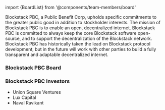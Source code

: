 import {BoardList} from '@components/team-members/board'

Blockstack PBC, a Public Benefit Corp, upholds specific commitments to the greater public good in addition to stockholder interests. The mission of Blockstack PBC is to enable an open, decentralized internet. Blockstack PBC is committed to always keep the core Blockstack software open-source, and to support the decentralization of the Blockstack network. Blockstack PBC has historically taken the lead on Blockstack protocol development, but in the future will work with other parties to build a fully transparent and adaptable decentralized internet.

### Blockstack PBC Board

<BoardList />

### Blockstack PBC Investors

- Union Square Ventures
- Lux Capital
- Naval Ravikant
